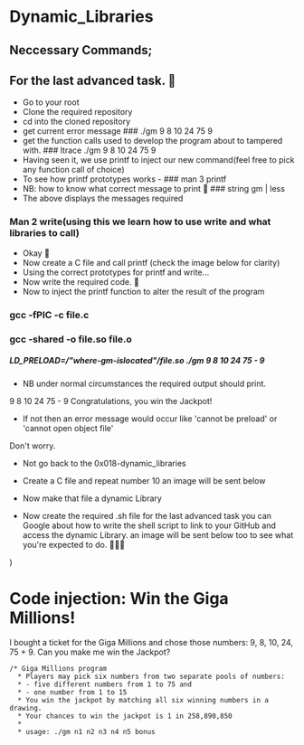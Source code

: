 # Dynamic_Libraries
## Neccessary Commands;
## For the last advanced task. 🐋
- Go to your root
- Clone the required repository
- cd into the cloned repository 
- get current error message ### ./gm 9 8 10 24 75 9
- get the function calls used to develop the program about to tampered with. ### ltrace ./gm 9 8 10 24 75 9
- Having seen it, we use printf to inject our new command(feel free to pick any function call of choice)
- To see how printf prototypes works  - ### man 3 printf
- NB: how to know what correct message to print 🤔 ### string gm | less
- The above  displays the messages required
### Man 2 write(using this we learn how to use write and what libraries to call)
- Okay 🙂
- Now create a C file and call printf (check the image below for clarity)
- Using the correct prototypes for printf and write...  
- Now write the required code. 🐋
- Now to inject the printf function to alter the result of the program 

### gcc -fPIC  -c file.c
### gcc -shared -o file.so file.o
##### LD_PRELOAD=/"where-gm-islocated"/file.so ./gm 9 8 10 24 75 - 9
- NB under normal circumstances the required output should print.

9 8 10 24 75 - 9
Congratulations, you win the Jackpot!

- If not then an error message would occur like 'cannot be preload' or 'cannot open object file'

Don't worry.
- Not go back to the 0x018-dynamic_libraries
- Create a C file and repeat number 10 an image will be sent below
- Now make that file a dynamic Library 

- Now create the required .sh file for the last advanced task you can Google about how to write the shell script to link to your GitHub and access the  dynamic Library. an image will be sent below too to see what you're expected to do. 👍🏽🎊

)

# Code injection: Win the Giga Millions!

I bought a ticket for the Giga Millions and chose those numbers: 9, 8, 10, 24, 75 + 9. Can you make me win the Jackpot?

```
/* Giga Millions program                                                                                    
  * Players may pick six numbers from two separate pools of numbers:                                                
  * - five different numbers from 1 to 75 and                                                                       
  * - one number from 1 to 15                                                                                       
  * You win the jackpot by matching all six winning numbers in a drawing.                                           
  * Your chances to win the jackpot is 1 in 258,890,850                                                             
  *                                                                                                                 
  * usage: ./gm n1 n2 n3 n4 n5 bonus
```

